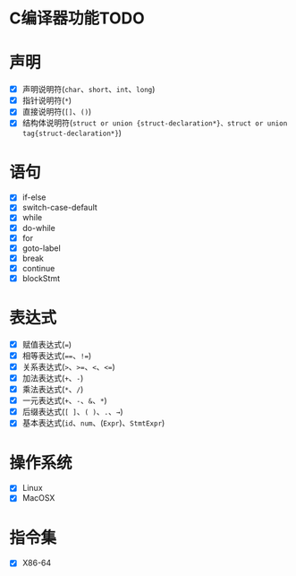 # C编译器功能TODO

# 声明

- [x]  声明说明符(`char`、`short`、`int`、`long`)
- [x]  指针说明符(`*`)
- [x]  直接说明符(`[]`、`()`)
- [x]  结构体说明符(`struct or union {struct-declaration*}、struct or union tag{struct-declaration*}`)

# 语句

- [x]  if-else
- [x]  switch-case-default
- [x]  while
- [x]  do-while
- [x]  for
- [x]  goto-label
- [x]  break
- [x]  continue
- [x]  blockStmt

# 表达式

- [x]  赋值表达式(`=`)
- [x]  相等表达式(`==`、`!=`)
- [x]  关系表达式(`>`、`>=`、`<`、`<=`)
- [x]  加法表达式(`+`、`-`)
- [x]  乘法表达式(`*`、`/`)
- [x]  一元表达式(`+`、`-`、`&`、`*`)
- [x]  后缀表达式(`[ ]`、`( )`、`.`、`→`)
- [x]  基本表达式(`id`、`num`、(`Expr`)、`StmtExpr`)

# 操作系统

- [x]  Linux
- [x]  MacOSX

# 指令集

- [x]  X86-64

